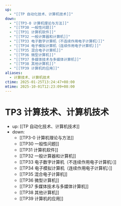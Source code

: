 ```yaml
---
up:
  - "[[TP 自动化技术、计算机技术]]"
down:
  - "[[TP3-0 计算机理论与方法]]"
  - "[[TP30 一般性问题]]"
  - "[[TP31 计算机软件]]"
  - "[[TP32 一般计算器和计算机]]"
  - "[[TP33 电子数字计算机（不连续作用电子计算机）]]"
  - "[[TP34 电子模拟计算机（连续作用电子计算机）]]"
  - "[[TP35 混合电子计算机]]"
  - "[[TP36 微型计算机]]"
  - "[[TP37 多媒体技术与多媒体计算机]]"
  - "[[TP38 其他计算机]]"
  - "[[TP39 计算机的应用]]"
aliases:
  - 计算技术、计算机技术
ctime: 2025-01-25T13:24:47+08:00
mtime: 2025-10-01T12:23:09+08:00
---
```


# TP3 计算技术、计算机技术

- up: [[TP 自动化技术、计算机技术]]
- down:	
	- [[TP3-0 计算机理论与方法]]
	- [[TP30 一般性问题]]
	- [[TP31 计算机软件]]
	- [[TP32 一般计算器和计算机]]
	- [[TP33 电子数字计算机（不连续作用电子计算机）]]
	- [[TP34 电子模拟计算机（连续作用电子计算机）]]
	- [[TP35 混合电子计算机]]
	- [[TP36 微型计算机]]
	- [[TP37 多媒体技术与多媒体计算机]]
	- [[TP38 其他计算机]]
	- [[TP39 计算机的应用]]
	
